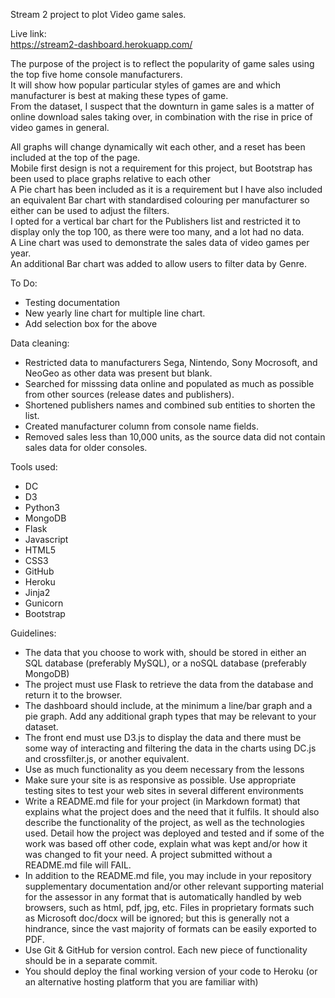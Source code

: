 Stream 2 project to plot Video game sales.<br/>

Live link:<br/>
https://stream2-dashboard.herokuapp.com/
<br/>
  
The purpose of the project is to reflect the popularity of game sales using the top five home console manufacturers.<br/>
It will show how popular particular styles of games are and which manufacturer is best at making these types of game.<br/>
From the dataset, I suspect that the downturn in game sales is a matter of online download sales taking over, in combination with the rise in price of video games in general.<br/>

All graphs will change dynamically wit each other, and a reset has been included at the top of the page.<br/>
Mobile first design is not a requirement for this project, but Bootstrap has been used to place graphs relative to each other<br/>
A Pie chart has been included as it is a requirement but I have also included an equivalent Bar chart with standardised colouring  per manufacturer so either can be used to adjust the filters.<br/>
I opted for a vertical bar chart for the Publishers list and restricted it to display only the top 100, as there were too many, and a lot had no data.<br/>
A Line chart was used to demonstrate the sales data of video games per year.<br/>
An additional Bar chart was added to allow users to filter data by Genre.<br/>

To Do:<br/>
* Testing documentation
* New yearly line chart for multiple line chart.
* Add selection box for the above

Data cleaning:<br/>
* Restricted data to manufacturers Sega, Nintendo, Sony Mocrosoft, and NeoGeo as other data was present but blank.
* Searched for misssing data online and populated as much as possible from other sources (release dates and publishers).
* Shortened publishers names and combined sub entities to shorten the list.
* Created manufacturer column from console name fields.
* Removed sales less than 10,000 units, as the source data did not contain sales data for older consoles.

Tools used:<br/>
* DC
* D3
* Python3
* MongoDB
* Flask
* Javascript
* HTML5
* CSS3
* GitHub
* Heroku
* Jinja2
* Gunicorn
* Bootstrap

Guidelines:<br/>
* The data that you choose to work with, should be stored in either an SQL database (preferably MySQL), or a noSQL database (preferably MongoDB)
* The project must use Flask to retrieve the data from the database and return it to the browser.
* The dashboard should include, at the minimum a line/bar graph and a pie graph. Add any additional graph types that may be relevant to your dataset.
* The front end must use D3.js to display the data and there must be some way of interacting and filtering the data in the charts using DC.js and crossfilter.js, or another equivalent.
* Use as much functionality as you deem necessary from the lessons
* Make sure your site is as responsive as possible. Use appropriate testing sites to test your web sites in several different environments
* Write a README.md file for your project (in Markdown format) that explains what the project does and the need that it fulfils. It should also describe the functionality of the project, as well as the technologies used. Detail how the project was deployed and tested and if some of the work was based off other code, explain what was kept and/or how it was changed to fit your need. A project submitted without a README.md file will FAIL.
* In addition to the README.md file, you may include in your repository supplementary documentation and/or other relevant supporting material for the assessor in any format that is automatically handled by web browsers, such as html, pdf, jpg, etc. Files in proprietary formats such as Microsoft doc/docx will be ignored; but this is generally not a hindrance, since the vast majority of formats can be easily exported to PDF.
* Use Git & GitHub for version control. Each new piece of functionality should be in a separate commit.
* You should deploy the final working version of your code to Heroku (or an alternative hosting platform that you are familiar with)
